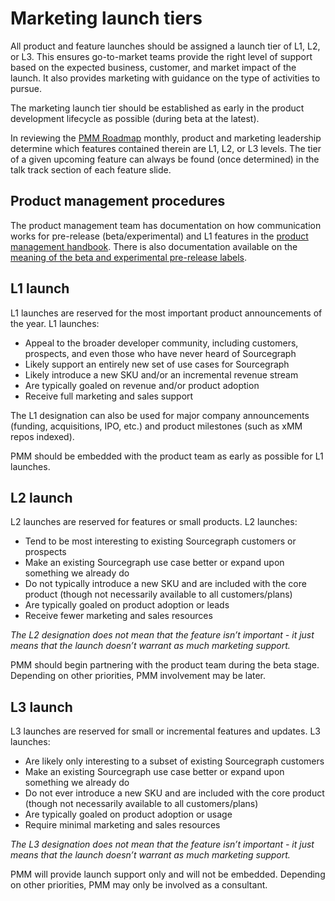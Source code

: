 # Marketing launch tiers

All product and feature launches should be assigned a launch tier of L1, L2, or L3. This ensures go-to-market teams provide the right level of support based on the expected business, customer, and market impact of the launch. It also provides marketing with guidance on the type of activities to pursue.

The marketing launch tier should be established as early in the product development lifecycle as possible (during beta at the latest).

In reviewing the [PMM Roadmap](https://docs.google.com/presentation/d/1o3R8WUIhzzRz0x5laTwVcizOzVWrMBe5MCAz74H45Ss/edit#slide=id.gf131fe1596_2_7) monthly, product and marketing leadership determine which features contained therein are L1, L2, or L3 levels. The tier of a given upcoming feature can always be found (once determined) in the talk track section of each feature slide.

## Product management procedures

The product management team has documentation on how communication works for pre-release (beta/experimental) and L1 features in the [product management handbook](../../product-engineering/product/process/rollout_process.md#communication).
There is also documentation available on the [meaning of the beta and experimental pre-release labels](../../product-engineering/product/process/beta_and_experimental_feature_labels.md).

## L1 launch

L1 launches are reserved for the most important product announcements of the year. L1 launches:

- Appeal to the broader developer community, including customers, prospects, and even those who have never heard of Sourcegraph
- Likely support an entirely new set of use cases for Sourcegraph
- Likely introduce a new SKU and/or an incremental revenue stream
- Are typically goaled on revenue and/or product adoption
- Receive full marketing and sales support

The L1 designation can also be used for major company announcements (funding, acquisitions, IPO, etc.) and product milestones (such as xMM repos indexed).

PMM should be embedded with the product team as early as possible for L1 launches.

## L2 launch

L2 launches are reserved for features or small products. L2 launches:

- Tend to be most interesting to existing Sourcegraph customers or prospects
- Make an existing Sourcegraph use case better or expand upon something we already do
- Do not typically introduce a new SKU and are included with the core product (though not necessarily available to all customers/plans)
- Are typically goaled on product adoption or leads
- Receive fewer marketing and sales resources

_The L2 designation does not mean that the feature isn’t important - it just means that the launch doesn’t warrant as much marketing support._

PMM should begin partnering with the product team during the beta stage. Depending on other priorities, PMM involvement may be later.

## L3 launch

L3 launches are reserved for small or incremental features and updates. L3 launches:

- Are likely only interesting to a subset of existing Sourcegraph customers
- Make an existing Sourcegraph use case better or expand upon something we already do
- Do not ever introduce a new SKU and are included with the core product (though not necessarily available to all customers/plans)
- Are typically goaled on product adoption or usage
- Require minimal marketing and sales resources

_The L3 designation does not mean that the feature isn’t important - it just means that the launch doesn’t warrant as much marketing support._

PMM will provide launch support only and will not be embedded. Depending on other priorities, PMM may only be involved as a consultant.

